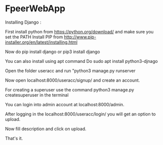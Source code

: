 # FpeerWebApp

Installing Django :

First install python from https://python.org/download/ and make sure you set the PATH
Install PIP from  http://www.pip-installer.org/en/latest/installing.html

Now do pip install django or pip3 install django

You can also install using apt command
Do sudo apt install python3-djnago

Open the folder useracc and run "python3 manage.py runserver

Now open localhost:8000/useracc/signup/ and create an account.

For creating a superuser use the command python3 manage.py createsuperuser in the terminal

You can login into admin account at localhost:8000/admin.

After logging in the localhost:8000/useracc/login/ you will get an option to upload.

Now fill description and click on upload.

That's it.
